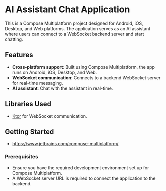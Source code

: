 # AI Assistant Chat Application

This is a Compose Multiplatform project designed for Android, iOS, Desktop, and Web platforms. 
The application serves as an AI assistant where users can connect to a WebSocket backend server and start chatting.

## Features

- **Cross-platform support**: Built using Compose Multiplatform, the app runs on Android, iOS, Desktop, and Web.
- **WebSocket communication**: Connects to a backend WebSocket server for real-time messaging.
- **AI assistant**: Chat with the assistant in real-time.

## Libraries Used

- [Ktor](https://ktor.io/) for WebSocket communication.

## Getting Started

- https://www.jetbrains.com/compose-multiplatform/

### Prerequisites

- Ensure you have the required development environment set up for Compose Multiplatform.
- A WebSocket server URL is required to connect the application to the backend.
